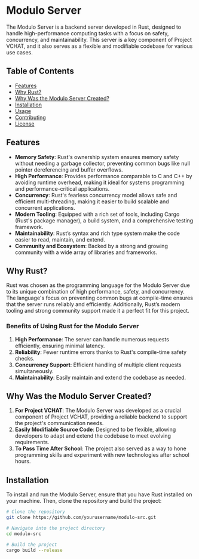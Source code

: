 # Modulo Server

The Modulo Server is a backend server developed in Rust, designed to handle high-performance computing tasks with a focus on safety, concurrency, and maintainability. This server is a key component of Project VCHAT, and it also serves as a flexible and modifiable codebase for various use cases.

## Table of Contents
- [Features](#features)
- [Why Rust?](#why-rust)
- [Why Was the Modulo Server Created?](#why-was-the-modulo-server-created)
- [Installation](#installation)
- [Usage](#usage)
- [Contributing](#contributing)
- [License](#license)

## Features

- **Memory Safety**: Rust's ownership system ensures memory safety without needing a garbage collector, preventing common bugs like null pointer dereferencing and buffer overflows.
- **High Performance**: Provides performance comparable to C and C++ by avoiding runtime overhead, making it ideal for systems programming and performance-critical applications.
- **Concurrency**: Rust's fearless concurrency model allows safe and efficient multi-threading, making it easier to build scalable and concurrent applications.
- **Modern Tooling**: Equipped with a rich set of tools, including Cargo (Rust's package manager), a build system, and a comprehensive testing framework.
- **Maintainability**: Rust’s syntax and rich type system make the code easier to read, maintain, and extend.
- **Community and Ecosystem**: Backed by a strong and growing community with a wide array of libraries and frameworks.

## Why Rust?

Rust was chosen as the programming language for the Modulo Server due to its unique combination of high performance, safety, and concurrency. The language's focus on preventing common bugs at compile-time ensures that the server runs reliably and efficiently. Additionally, Rust’s modern tooling and strong community support made it a perfect fit for this project.

### Benefits of Using Rust for the Modulo Server

1. **High Performance**: The server can handle numerous requests efficiently, ensuring minimal latency.
2. **Reliability**: Fewer runtime errors thanks to Rust's compile-time safety checks.
3. **Concurrency Support**: Efficient handling of multiple client requests simultaneously.
4. **Maintainability**: Easily maintain and extend the codebase as needed.

## Why Was the Modulo Server Created?

1. **For Project VCHAT**: The Modulo Server was developed as a crucial component of Project VCHAT, providing a reliable backend to support the project's communication needs.
2. **Easily Modifiable Source Code**: Designed to be flexible, allowing developers to adapt and extend the codebase to meet evolving requirements.
3. **To Pass Time After School**: The project also served as a way to hone programming skills and experiment with new technologies after school hours.

## Installation

To install and run the Modulo Server, ensure that you have Rust installed on your machine. Then, clone the repository and build the project:

```bash
# Clone the repository
git clone https://github.com/yourusername/modulo-src.git

# Navigate into the project directory
cd modulo-src

# Build the project
cargo build --release

